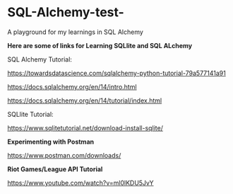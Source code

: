 # SQL-Alchemy-test-
A playground for my learnings in SQL Alchemy

**Here are some of links for Learning SQLlite and SQL ALchemy**

SQL Alchemy Tutorial:

https://towardsdatascience.com/sqlalchemy-python-tutorial-79a577141a91

https://docs.sqlalchemy.org/en/14/intro.html

https://docs.sqlalchemy.org/en/14/tutorial/index.html

SQLlite Tutorial:

https://www.sqlitetutorial.net/download-install-sqlite/

**Experimenting with Postman**

https://www.postman.com/downloads/

**Riot Games/League API Tutorial**

https://www.youtube.com/watch?v=ml0lKDU5JvY

